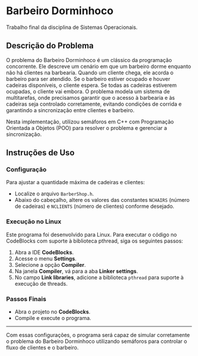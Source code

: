 # Barbeiro Dorminhoco

Trabalho final da disciplina de Sistemas Operacionais.

## Descrição do Problema

O problema do Barbeiro Dorminhoco é um clássico da programação concorrente. Ele descreve um cenário em que um barbeiro dorme enquanto não há clientes na barbearia. Quando um cliente chega, ele acorda o barbeiro para ser atendido. Se o barbeiro estiver ocupado e houver cadeiras disponíveis, o cliente espera. Se todas as cadeiras estiverem ocupadas, o cliente vai embora. O problema modela um sistema de multitarefas, onde precisamos garantir que o acesso à barbearia e às cadeiras seja controlado corretamente, evitando condições de corrida e garantindo a sincronização entre clientes e barbeiro. 

Nesta implementação, utilizou semáforos em C++ com Programação Orientada a Objetos (POO) para resolver o problema e gerenciar a sincronização.

## Instruções de Uso

### Configuração

Para ajustar a quantidade máxima de cadeiras e clientes:
- Localize o arquivo `BarberShop.h`.
- Abaixo do cabeçalho, altere os valores das constantes `NCHAIRS` (número de cadeiras) e `NCLIENTS` (número de clientes) conforme desejado.

### Execução no Linux

Este programa foi desenvolvido para Linux. Para executar o código no CodeBlocks com suporte à biblioteca pthread, siga os seguintes passos:

1. Abra a IDE **CodeBlocks**.
2. Acesse o menu **Settings**.
3. Selecione a opção **Compiler**.
4. Na janela **Compiler**, vá para a aba **Linker settings**.
5. No campo **Link libraries**, adicione a biblioteca `pthread` para suporte à execução de threads.

### Passos Finais

- Abra o projeto no **CodeBlocks**.
- Compile e execute o programa.

---

Com essas configurações, o programa será capaz de simular corretamente o problema do Barbeiro Dorminhoco utilizando semáforos para controlar o fluxo de clientes e o barbeiro.

